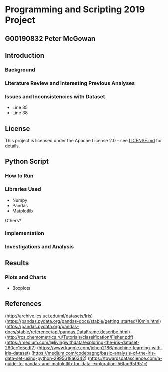 # Programming and Scripting 2019 Project
## G00190832 Peter McGowan

## Introduction

### Background


### Literature Review and Interesting Previous Analyses

### Issues and Inconsistencies with Dataset
* Line 35
* Line 38


## License
This project is licensed under the Apache License 2.0 - see [LICENSE.md](LICENSE) for details.


## Python Script

### How to Run

### Libraries Used

* Numpy
* Pandas
* Matplotlib

Others?

### Implementation

### Investigations and Analysis


## Results

### Plots and Charts
* Boxplots

## References
(http://archive.ics.uci.edu/ml/datasets/Iris)
(https://pandas.pydata.org/pandas-docs/stable/getting_started/10min.html)
(https://pandas.pydata.org/pandas-docs/stable/reference/api/pandas.DataFrame.describe.html)
(http://rcs.chemometrics.ru/Tutorials/classification/Fisher.pdf)
(https://medium.com/@livingwithdata/exploring-the-iris-dataset-260cc1e5cdf7)
(https://www.kaggle.com/jchen2186/machine-learning-with-iris-dataset)
(https://medium.com/codebagng/basic-analysis-of-the-iris-data-set-using-python-2995618a6342)
(https://towardsdatascience.com/a-guide-to-pandas-and-matplotlib-for-data-exploration-56fad95f951c)